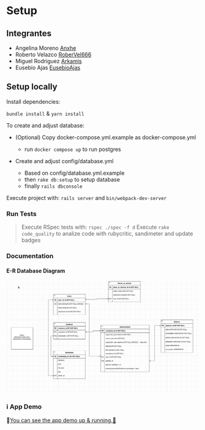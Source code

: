 # Setup

## Integrantes

- Angelina Moreno [Anxhe](https://github.com/anxhe)
- Roberto Velazco [RoberVel666](https://github.com/RoberVel666)
- Miguel Rodriguez [Arkamis](https://github.com/Arkamis)
- Eusebio Ajas [EusebioAjas](htpps://github.com/EusebioAjas)


## Setup locally


Install dependencies:

`bundle install` & `yarn install`

To create and adjust database:

- (Optional) Copy docker-compose.yml.example as docker-compose.yml
  - run `docker compose up` to run postgres

- Create and adjust config/database.yml
  - Based on config/database.yml.example
  - then `rake db:setup` to setup database
  - finally `rails dbconsole`

Execute project with: `rails server` and `bin/webpack-dev-server`

### Run Tests

>Execute  RSpec  tests with: `rspec ./spec -f d`
>Execute  `rake code_quality` to analize code with rubycritic, sandimeter and update badges

### Documentation

#### E-R Database Diagram

![E-R Diagrama](../docs/E-R_Database_Diagram.png)


### :information_source: App Demo
:link:[You can see the app demo up & running.🚀](https://thawing-everglades-48094.herokuapp.com/)
